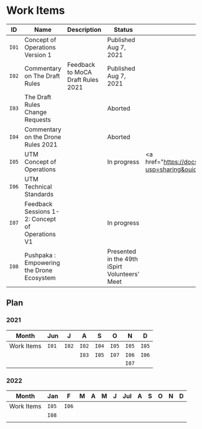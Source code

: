 # Work Items

| ID    | Name                                            | Description                       | Status                | URL                                                                                                                                                                    |
| ----- | ----------------------------------------------- | --------------------------------- | --------------------- | ------------------------------------------------------------                                                                                                           |
| `I01` | Concept of Operations Version 1                 |                                   | Published Aug 7, 2021 | [<i class="fa fa-link"></i>](./i01.md) <a href="https://drive.google.com/file/d/1Zrya_vejcsEr1uukkUQC2H03gTFQDq7w/view" target="_blank"><i class="fa fa-link"></i></a> |
| `I02` | Commentary on The Draft Rules                   | Feedback to MoCA Draft Rules 2021 | Published Aug 7, 2021 | <a href="https://pn.ispirt.in/ispirt-response-drone-rules-2021/" target="_blank"><i class="fa fa-link"></i></i></a>                                                    |
| `I03` | The Draft Rules Change Requests                 |                                   | Aborted               |                                                                                                                                                                        |
| `I04` | Commentary on the Drone Rules 2021              |                                   | Aborted               |                                                                                                                                                                        |
| `I05` | UTM Concept of Operations                       |                                   | In progress           | [<i class="fa fa-link"></i>](./i05.md)<a href="https://docs.google.com/document/d/1SNMHE6yRIIcIYDxjYteCwgF30vEnTFvF/edit?usp=sharing&ouid=114258318608163623850&rtpof=true&sd=true"_blank"><i class="fa fa-link"></i></a> |                                                                                                                                 |
| `I06` | UTM Technical Standards                         |                                   |                       | [<i class="fa fa-link"></i>](./i06.md)                                                                                                                                 |
| `I07` | Feedback Sessions 1-2: Concept of Operations V1 |                                   | In progress           | [<i class="fa fa-link"></i>](./i07.md)                                                                                                                                 |
| `I08` | Pushpaka : Empowering the Drone Ecosystem |                               | Presented in the 49th iSpirt Volunteers' Meet | <a href="https://docs.google.com/presentation/d/10lNIf8cIzqOyzQ_SudyEt_l6spWMasMTxX5wOb3Cb30/edit?usp=sharing" target="_blank"><i class="fa fa-link"></i></a>

## Plan

### 2021 

| Month      | Jun   | J     | A     | S     | O     | N     | D     |
| --         | ---   | --    | --    | --    | --    | --    | --    |
| Work Items | `I01` | `I02` | `I02` | `I04` | `I05` | `I05` | `I05` |
|            |       |       | `I03` | `I05` | `I07` | `I06` | `I06` |
|            |       |       |       |       |       | `I07` |       |

### 2022

| Month      | Jan   | F     | M  | A  | M  | J  | Jul | A  | S  | O  | N  | D  |
| --         | ---   | --    | -- | -- | -- | -- | --  | -- | -- | -- | -- | -- |
| Work Items | `I05` | `I06` |    |    |    |    |     |    |    |    |    |    |
|            | `I08` |       |    |    |    |    |     |    |    |    |    |    |
|            |       |       |    |    |    |    |     |    |    |    |    |    |
